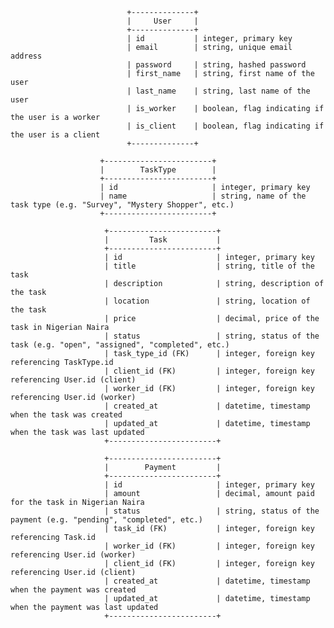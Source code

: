                               +--------------+
                              |     User     |
                              +--------------+
                              | id           | integer, primary key
                              | email        | string, unique email address
                              | password     | string, hashed password
                              | first_name   | string, first name of the user
                              | last_name    | string, last name of the user
                              | is_worker    | boolean, flag indicating if the user is a worker
                              | is_client    | boolean, flag indicating if the user is a client
                              +--------------+

                        +------------------------+
                        |        TaskType        |
                        +------------------------+
                        | id                     | integer, primary key
                        | name                   | string, name of the task type (e.g. "Survey", "Mystery Shopper", etc.)
                        +------------------------+

                         +------------------------+
                         |         Task           |
                         +------------------------+
                         | id                     | integer, primary key
                         | title                  | string, title of the task
                         | description            | string, description of the task
                         | location               | string, location of the task
                         | price                  | decimal, price of the task in Nigerian Naira
                         | status                 | string, status of the task (e.g. "open", "assigned", "completed", etc.)
                         | task_type_id (FK)      | integer, foreign key referencing TaskType.id
                         | client_id (FK)         | integer, foreign key referencing User.id (client)
                         | worker_id (FK)         | integer, foreign key referencing User.id (worker)
                         | created_at             | datetime, timestamp when the task was created
                         | updated_at             | datetime, timestamp when the task was last updated
                         +------------------------+

                         +------------------------+
                         |        Payment         |
                         +------------------------+
                         | id                     | integer, primary key
                         | amount                 | decimal, amount paid for the task in Nigerian Naira
                         | status                 | string, status of the payment (e.g. "pending", "completed", etc.)
                         | task_id (FK)           | integer, foreign key referencing Task.id
                         | worker_id (FK)         | integer, foreign key referencing User.id (worker)
                         | client_id (FK)         | integer, foreign key referencing User.id (client)
                         | created_at             | datetime, timestamp when the payment was created
                         | updated_at             | datetime, timestamp when the payment was last updated
                         +------------------------+
